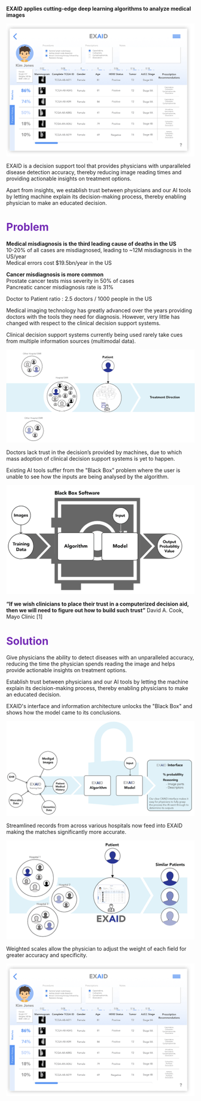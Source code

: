 <!--
---
layout: post
order: 7
title: "EXAID"
date: 2016-05-25
tag: UX
span: Ongoing
desc: Applying cutting-edge deep learning algorithms to analyze medical images
thumbnail: exaidBlack.jpg
---
-->

**EXAID applies cutting-edge deep learning algorithms to analyze medical images**

<div>
<img src="../img/exaid/exaid%20screen.png">
</div>

EXAID is a decision support tool that provides physicians with unparalleled disease detection accuracy, thereby reducing image reading times and providing actionable insights on treatment options.

Apart from insights, we establish trust between physicians and our AI tools by letting machine explain its decision-making process, thereby enabling physician to make an educated decision.

<h1 style="color:#742bb5">Problem</h1>

**Medical misdiagnosis is the third leading cause of deaths in the US**  
10-20% of all cases are misdiagnosed, leading to ~12M  misdiagnosis in the US/year  
Medical errors cost $19.5bn/year in the US  

**Cancer misdiagnosis is more common**  
Prostate cancer tests miss severity in 50% of cases  
Pancreatic cancer misdiagnosis rate is 31%  

Doctor to Patient ratio : 2.5 doctors / 1000 people in the US

Medical imaging technology has greatly advanced over the years providing doctors with the tools they need for diagnosis. However, very little has changed with respect to the clinical decision support systems. 

Clinical decision support systems currently being used rarely take cues from multiple information sources (multimodal data).

<div>
<img src="../img/exaid/diagram%201.png">
</div>

Doctors lack trust in the decision’s provided by machines, due to which mass adoption of clinical decision support systems is yet to happen.

Existing AI tools suffer from the "Black Box" problem where the user is unable to see how the inputs are being analysed by the algorithm.

<div>
<img src="../img/exaid/exaid%2002.png">
</div>

**“If we wish clinicians to place their trust in a computerized decision aid, then we will need to figure out how to build such trust”** David A. Cook,  Mayo Clinic [1]


<h1 style="color:#742bb5">Solution</h1>

Give physicians the ability to detect diseases with an unparalleled accuracy, reducing the time the physician spends reading the image and helps provide actionable insights on treatment options.

Establish trust between physicians and our AI tools by letting the machine explain its decision-making process, thereby enabling physicians to make an educated decision.

EXAID's interface and information architecture unlocks the "Black Box" and shows how the model came to its conclusions.

<div>
<img src="../img/exaid/exaid%2001.png">
</div>

Streamlined records from across various hospitals now feed into EXAID making the matches significantly more accurate.

<div>
<img src="../img/exaid/diagram%202.png">
</div>

Weighted scales allow the physician to adjust the weight of each field for greater accuracy and specificity.

<div>
<img src="../img/exaid/exaid%20screen.png">
</div>



